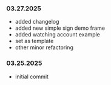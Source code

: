 ### 03.27.2025 

- added changelog
- added new simple sign demo frame
- added watching account example
- set as template
- other minor refactoring

### 03.25.2025

- initial commit

